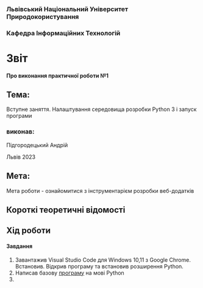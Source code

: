 ### Львівський Національний Університет Природокористування
### Кафедра Інформаційних Технологій
# Звіт 
#### Про виконання практичної роботи №1
## Тема:
Вступне заняття. Налаштування середовища розробки Python 3 і запуск програми
### виконав:
Підгородецький Андрій

Львів 2023
## Мета: 
Мета роботи - ознайомитися з інструментарієм розробки веб-додатків
## Короткі теоретичні відомості
## Хід роботи 
#### Завдання 
1. Завантажив Visual Studio Code для Windows 10,11 з Google Chrome. Встановив. Відкрив програму та встановив розширення Python.
2. Написав базову [програму](./firstry.py) на мові Python 
3. 